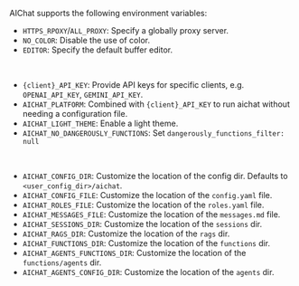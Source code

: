 AIChat supports the following environment variables:

- `HTTPS_RPOXY`/`ALL_PROXY`: Specify a globally proxy server.
- `NO_COLOR`: Disable the use of color.
- `EDITOR`: Specify the default buffer editor.

<br>

- `{client}_API_KEY`: Provide API keys for specific clients, e.g. `OPENAI_API_KEY`, `GEMINI_API_KEY`.
- `AICHAT_PLATFORM`: Combined with `{client}_API_KEY` to run aichat without needing a configuration file.
- `AICHAT_LIGHT_THEME`: Enable a light theme.
- `AICHAT_NO_DANGEROUSLY_FUNCTIONS`: Set `dangerously_functions_filter: null` 

<br>

- `AICHAT_CONFIG_DIR`: Customize the location of the config dir. Defaults to `<user_config_dir>/aichat`.
- `AICHAT_CONFIG_FILE`: Customize the location of the `config.yaml` file.
- `AICHAT_ROLES_FILE`: Customize the location of the `roles.yaml` file.
- `AICHAT_MESSAGES_FILE`: Customize the location of the `messages.md` file.
- `AICHAT_SESSIONS_DIR`: Customize the location of the `sessions` dir.
- `AICHAT_RAGS_DIR`: Customize the location of the `rags` dir.
- `AICHAT_FUNCTIONS_DIR`: Customize the location of the `functions` dir.
- `AICHAT_AGENTS_FUNCTIONS_DIR`: Customize the location of the `functions/agents` dir.
- `AICHAT_AGENTS_CONFIG_DIR`: Customize the location of the `agents` dir.
